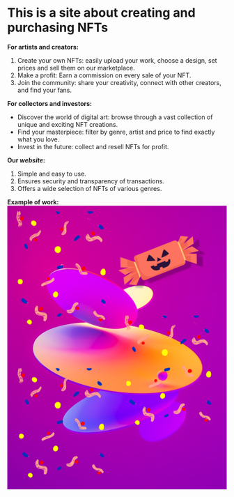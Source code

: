# This is a site about creating and purchasing NFTs

**For artists and creators:**
1. Create your own NFTs: easily upload your work, choose a design, set prices and sell them on our marketplace.
2. Make a profit: Earn a commission on every sale of your NFT.
3. Join the community: share your creativity, connect with other creators, and find your fans.

**For collectors and investors:**

* Discover the world of digital art: browse through a vast collection of unique and exciting NFT creations.
* Find your masterpiece: filter by genre, artist and price to find exactly what you love.
* Invest in the future: collect and resell NFTs for profit.

**Our _website_:**

1. Simple and easy to use.
2. Ensures security and transparency of transactions.
3. Offers a wide selection of NFTs of various genres.


**Example of work:** <br>
![logo](https://github.com/ZirikeN/NFT/blob/main/nft/img/hero-img.png)
